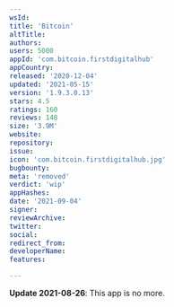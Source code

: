 ```yaml
---
wsId: 
title: 'Bitcoin'
altTitle: 
authors: 
users: 5000
appId: 'com.bitcoin.firstdigitalhub'
appCountry: 
released: '2020-12-04'
updated: '2021-05-15'
version: '1.9.3.0.13'
stars: 4.5
ratings: 160
reviews: 148
size: '3.9M'
website: 
repository: 
issue: 
icon: 'com.bitcoin.firstdigitalhub.jpg'
bugbounty: 
meta: 'removed'
verdict: 'wip'
appHashes: 
date: '2021-09-04'
signer: 
reviewArchive: 
twitter: 
social: 
redirect_from: 
developerName: 
features: 

---
```


**Update 2021-08-26**: This app is no more.
